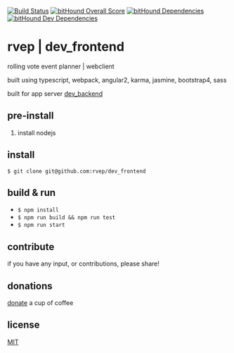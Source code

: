 [![Build Status](https://travis-ci.org/rvep/dev_frontend.svg?branch=master)](https://travis-ci.org/rvep/dev_frontend)
[![bitHound Overall Score](https://www.bithound.io/github/rvep/dev_frontend/badges/score.svg)](https://www.bithound.io/github/rvep/dev_frontend)
[![bitHound Dependencies](https://www.bithound.io/github/rvep/dev_frontend/badges/dependencies.svg)](https://www.bithound.io/github/rvep/dev_frontend/master/dependencies/npm)
[![bitHound Dev Dependencies](https://www.bithound.io/github/rvep/dev_frontend/badges/devDependencies.svg)](https://www.bithound.io/github/rvep/dev_frontend/master/dependencies/npm)

# rvep | dev_frontend

rolling vote event planner | webclient

built using typescript, webpack, angular2, karma, jasmine, bootstrap4, sass

built for app server [dev_backend](https://github.com/rvep/dev_backend)

## pre-install

1. install nodejs

## install

`$ git clone git@github.com:rvep/dev_frontend`

## build & run

* `$ npm install`
* `$ npm run build && npm run test`
* `$ npm run start`

## contribute

if you have any input, or contributions, please share!

## donations
[donate](https://www.paypal.me/BorysNiewiadomski) a cup of coffee

## license
[MIT](/LICENSE)
